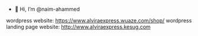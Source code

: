 - 👋 Hi, I’m @naim-ahammed

wordpress website: https://www.alviraexpress.wuaze.com/shop/
wordpress landing page website: http://www.alviraexpress.kesug.com
